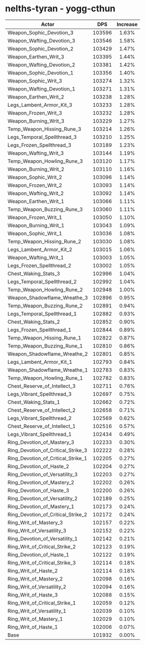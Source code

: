 # nelths-tyran - yogg-cthun
| Actor | DPS | Increase |
|---|:---:|:---:|
|Weapon_Sophic_Devotion_3|103596|1.63%|
|Weapon_Wafting_Devotion_3|103546|1.58%|
|Weapon_Sophic_Devotion_2|103429|1.47%|
|Weapon_Earthen_Writ_3|103395|1.44%|
|Weapon_Wafting_Devotion_2|103381|1.42%|
|Weapon_Sophic_Devotion_1|103356|1.40%|
|Weapon_Sophic_Writ_3|103274|1.32%|
|Weapon_Wafting_Devotion_1|103271|1.31%|
|Weapon_Earthen_Writ_2|103238|1.28%|
|Legs_Lambent_Armor_Kit_3|103233|1.28%|
|Weapon_Frozen_Writ_3|103232|1.28%|
|Weapon_Burning_Writ_3|103229|1.27%|
|Temp_Weapon_Hissing_Rune_3|103214|1.26%|
|Legs_Temporal_Spellthread_3|103210|1.25%|
|Legs_Frozen_Spellthread_3|103189|1.23%|
|Weapon_Wafting_Writ_3|103144|1.19%|
|Temp_Weapon_Howling_Rune_3|103120|1.17%|
|Weapon_Burning_Writ_2|103110|1.16%|
|Weapon_Sophic_Writ_2|103096|1.14%|
|Weapon_Frozen_Writ_2|103093|1.14%|
|Weapon_Wafting_Writ_2|103092|1.14%|
|Weapon_Earthen_Writ_1|103066|1.11%|
|Temp_Weapon_Buzzing_Rune_3|103060|1.11%|
|Weapon_Frozen_Writ_1|103050|1.10%|
|Weapon_Burning_Writ_1|103043|1.09%|
|Weapon_Sophic_Writ_1|103036|1.08%|
|Temp_Weapon_Hissing_Rune_2|103030|1.08%|
|Legs_Lambent_Armor_Kit_2|103015|1.06%|
|Weapon_Wafting_Writ_1|103003|1.05%|
|Legs_Frozen_Spellthread_2|103002|1.05%|
|Chest_Waking_Stats_3|102996|1.04%|
|Legs_Temporal_Spellthread_2|102992|1.04%|
|Temp_Weapon_Howling_Rune_2|102948|1.00%|
|Weapon_Shadowflame_Wreathe_3|102896|0.95%|
|Temp_Weapon_Buzzing_Rune_2|102891|0.94%|
|Legs_Temporal_Spellthread_1|102882|0.93%|
|Chest_Waking_Stats_2|102852|0.90%|
|Legs_Frozen_Spellthread_1|102844|0.89%|
|Temp_Weapon_Hissing_Rune_1|102822|0.87%|
|Temp_Weapon_Buzzing_Rune_1|102810|0.86%|
|Weapon_Shadowflame_Wreathe_2|102801|0.85%|
|Legs_Lambent_Armor_Kit_1|102793|0.84%|
|Weapon_Shadowflame_Wreathe_1|102783|0.83%|
|Temp_Weapon_Howling_Rune_1|102782|0.83%|
|Chest_Reserve_of_Intellect_3|102711|0.76%|
|Legs_Vibrant_Spellthread_3|102697|0.75%|
|Chest_Waking_Stats_1|102662|0.72%|
|Chest_Reserve_of_Intellect_2|102658|0.71%|
|Legs_Vibrant_Spellthread_2|102569|0.62%|
|Chest_Reserve_of_Intellect_1|102516|0.57%|
|Legs_Vibrant_Spellthread_1|102434|0.49%|
|Ring_Devotion_of_Mastery_3|102233|0.30%|
|Ring_Devotion_of_Critical_Strike_3|102222|0.28%|
|Ring_Devotion_of_Critical_Strike_1|102205|0.27%|
|Ring_Devotion_of_Haste_2|102204|0.27%|
|Ring_Devotion_of_Versatility_3|102203|0.27%|
|Ring_Devotion_of_Mastery_2|102202|0.26%|
|Ring_Devotion_of_Haste_3|102200|0.26%|
|Ring_Devotion_of_Versatility_2|102189|0.25%|
|Ring_Devotion_of_Mastery_1|102173|0.24%|
|Ring_Devotion_of_Critical_Strike_2|102172|0.24%|
|Ring_Writ_of_Mastery_3|102157|0.22%|
|Ring_Writ_of_Versatility_3|102152|0.22%|
|Ring_Devotion_of_Versatility_1|102142|0.21%|
|Ring_Writ_of_Critical_Strike_2|102123|0.19%|
|Ring_Devotion_of_Haste_1|102122|0.19%|
|Ring_Writ_of_Critical_Strike_3|102114|0.18%|
|Ring_Writ_of_Haste_2|102114|0.18%|
|Ring_Writ_of_Mastery_2|102098|0.16%|
|Ring_Writ_of_Versatility_2|102094|0.16%|
|Ring_Writ_of_Haste_3|102088|0.15%|
|Ring_Writ_of_Critical_Strike_1|102059|0.12%|
|Ring_Writ_of_Versatility_1|102039|0.10%|
|Ring_Writ_of_Mastery_1|102029|0.10%|
|Ring_Writ_of_Haste_1|102006|0.07%|
|Base|101932|0.00%|
